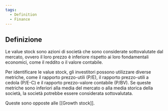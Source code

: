 ```yaml
---
tags:
  - Definition
  - Finance
---
```



## Definizione

Le value stock sono azioni di società che sono considerate sottovalutate dal mercato, ovvero il loro prezzo è inferiore rispetto ai loro fondamentali economici, come il reddito o il valore contabile.

Per identificare le value stock, gli investitori possono utilizzare diverse metriche, come il rapporto prezzo-utili (P/E), il rapporto prezzo-utili a cedola (P/E-C) e il rapporto prezzo-valore contabile (P/BV). Se queste metriche sono inferiori alla media del mercato o alla media storica della società, la società potrebbe essere considerata sottovalutata.

Queste sono opposte alle [[Growth stock]].